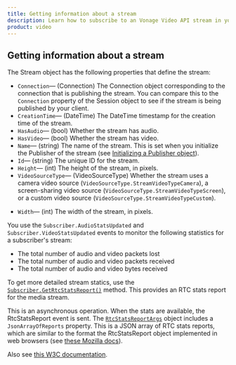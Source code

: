 ```yaml
---
title: Getting information about a stream
description: Learn how to subscribe to an Vonage Video API stream in your Windows application. Once you have connected to a session, you can subscribe to a stream to view video, audio, and signalling data.
product: video
---
```


## Getting information about a stream

The Stream object has the following properties that define the stream:

* `Connection`— (Connection) The Connection object corresponding to the connection that is publishing the stream. You can compare this to the `Connection` property of the Session object to see if the stream is being published by your client.
* `CreationTime`— (DateTime) The DateTime timestamp for the creation time of the stream.
* `HasAudio`— (bool) Whether the stream has audio.
* `HasVideo`— (bool) Whether the stream has video.
* `Name`— (string) The name of the stream. This is set when you initialize the Publisher of the stream (see [Initializing a Publisher object](/video/tutorials/publish-streams/introduction/windows)).
* `Id`— (string) The unique ID for the stream.
* `Height`— (int) The height of the stream, in pixels.
* `VideoSourceType`— (VideoSourceType) Whether the stream uses a camera video source (`VideoSourceType.StreamVideoTypeCamera`), a screen-sharing video source (`VideoSourceType.StreamVideoTypeScreen`), or a custom video source (`VideoSourceType.StreamVideoTypeCustom`).

<!-- OPT-TODO: See [Screen sharing](/tutorials/screen-sharing). -->

* `Width`— (int) The width of the stream, in pixels.

You use the `Subscriber.AudioStatsUpdated` and `Subscriber.VideoStatsUpdated` events to monitor the following statistics for a subscriber's stream:

* The total number of audio and video packets lost
* The total number of audio and video packets received
* The total number of audio and video bytes received

To get more detailed stream statics, use the [`Subscriber.GetRtcStatsReport()`](/sdk/stitch/video-windows-reference/class_open_tok_1_1_subscriber.html#a7b6a167ca6431f75747650dbc8e4dc63) method. This provides an RTC stats report for the media stream.

This is an asynchronous operation. When the stats are available, the RtcStatsReport event is sent. The [`RtcStatsReportArgs`](/sdk/stitch/video-windows-reference/class_open_tok_1_1_subscriber_1_1_rtc_stats_report_args.html) object includes a `JsonArrayOfReports` property. This is a JSON array of RTC stats reports, which are similar to the format the RtcStatsReport object implemented in web browsers (see [these Mozilla docs](https://developer.mozilla.org/en-US/docs/Web/API/RTCStatsReport)).

Also see [this W3C documentation](https://w3c.github.io/webrtc-stats/#summary).
